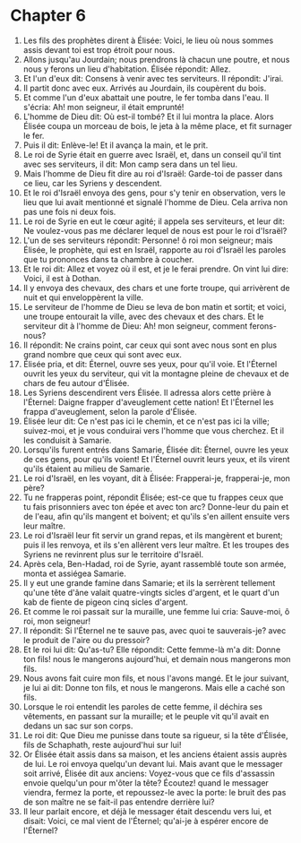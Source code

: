 # Chapter 6

1. Les fils des prophètes dirent à Élisée: Voici, le lieu où nous sommes assis devant toi est trop étroit pour nous.
2. Allons jusqu'au Jourdain; nous prendrons là chacun une poutre, et nous nous y ferons un lieu d'habitation. Élisée répondit: Allez.
3. Et l'un d'eux dit: Consens à venir avec tes serviteurs. Il répondit: J'irai.
4. Il partit donc avec eux. Arrivés au Jourdain, ils coupèrent du bois.
5. Et comme l'un d'eux abattait une poutre, le fer tomba dans l'eau. Il s'écria: Ah! mon seigneur, il était emprunté!
6. L'homme de Dieu dit: Où est-il tombé? Et il lui montra la place. Alors Élisée coupa un morceau de bois, le jeta à la même place, et fit surnager le fer.
7. Puis il dit: Enlève-le! Et il avança la main, et le prit.
8. Le roi de Syrie était en guerre avec Israël, et, dans un conseil qu'il tint avec ses serviteurs, il dit: Mon camp sera dans un tel lieu.
9. Mais l'homme de Dieu fit dire au roi d'Israël: Garde-toi de passer dans ce lieu, car les Syriens y descendent.
10. Et le roi d'Israël envoya des gens, pour s'y tenir en observation, vers le lieu que lui avait mentionné et signalé l'homme de Dieu. Cela arriva non pas une fois ni deux fois.
11. Le roi de Syrie en eut le cœur agité; il appela ses serviteurs, et leur dit: Ne voulez-vous pas me déclarer lequel de nous est pour le roi d'Israël?
12. L'un de ses serviteurs répondit: Personne! ô roi mon seigneur; mais Élisée, le prophète, qui est en Israël, rapporte au roi d'Israël les paroles que tu prononces dans ta chambre à coucher.
13. Et le roi dit: Allez et voyez où il est, et je le ferai prendre. On vint lui dire: Voici, il est à Dothan.
14. Il y envoya des chevaux, des chars et une forte troupe, qui arrivèrent de nuit et qui enveloppèrent la ville.
15. Le serviteur de l'homme de Dieu se leva de bon matin et sortit; et voici, une troupe entourait la ville, avec des chevaux et des chars. Et le serviteur dit à l'homme de Dieu: Ah! mon seigneur, comment ferons-nous?
16. Il répondit: Ne crains point, car ceux qui sont avec nous sont en plus grand nombre que ceux qui sont avec eux.
17. Élisée pria, et dit: Éternel, ouvre ses yeux, pour qu'il voie. Et l'Éternel ouvrit les yeux du serviteur, qui vit la montagne pleine de chevaux et de chars de feu autour d'Élisée.
18. Les Syriens descendirent vers Élisée. Il adressa alors cette prière à l'Éternel: Daigne frapper d'aveuglement cette nation! Et l'Éternel les frappa d'aveuglement, selon la parole d'Élisée.
19. Élisée leur dit: Ce n'est pas ici le chemin, et ce n'est pas ici la ville; suivez-moi, et je vous conduirai vers l'homme que vous cherchez. Et il les conduisit à Samarie.
20. Lorsqu'ils furent entrés dans Samarie, Élisée dit: Éternel, ouvre les yeux de ces gens, pour qu'ils voient! Et l'Éternel ouvrit leurs yeux, et ils virent qu'ils étaient au milieu de Samarie.
21. Le roi d'Israël, en les voyant, dit à Élisée: Frapperai-je, frapperai-je, mon père?
22. Tu ne frapperas point, répondit Élisée; est-ce que tu frappes ceux que tu fais prisonniers avec ton épée et avec ton arc? Donne-leur du pain et de l'eau, afin qu'ils mangent et boivent; et qu'ils s'en aillent ensuite vers leur maître.
23. Le roi d'Israël leur fit servir un grand repas, et ils mangèrent et burent; puis il les renvoya, et ils s'en allèrent vers leur maître. Et les troupes des Syriens ne revinrent plus sur le territoire d'Israël.
24. Après cela, Ben-Hadad, roi de Syrie, ayant rassemblé toute son armée, monta et assiégea Samarie.
25. Il y eut une grande famine dans Samarie; et ils la serrèrent tellement qu'une tête d'âne valait quatre-vingts sicles d'argent, et le quart d'un kab de fiente de pigeon cinq sicles d'argent.
26. Et comme le roi passait sur la muraille, une femme lui cria: Sauve-moi, ô roi, mon seigneur!
27. Il répondit: Si l'Éternel ne te sauve pas, avec quoi te sauverais-je? avec le produit de l'aire ou du pressoir?
28. Et le roi lui dit: Qu'as-tu? Elle répondit: Cette femme-là m'a dit: Donne ton fils! nous le mangerons aujourd'hui, et demain nous mangerons mon fils.
29. Nous avons fait cuire mon fils, et nous l'avons mangé. Et le jour suivant, je lui ai dit: Donne ton fils, et nous le mangerons. Mais elle a caché son fils.
30. Lorsque le roi entendit les paroles de cette femme, il déchira ses vêtements, en passant sur la muraille; et le peuple vit qu'il avait en dedans un sac sur son corps.
31. Le roi dit: Que Dieu me punisse dans toute sa rigueur, si la tête d'Élisée, fils de Schaphath, reste aujourd'hui sur lui!
32. Or Élisée était assis dans sa maison, et les anciens étaient assis auprès de lui. Le roi envoya quelqu'un devant lui. Mais avant que le messager soit arrivé, Élisée dit aux anciens: Voyez-vous que ce fils d'assassin envoie quelqu'un pour m'ôter la tête? Écoutez! quand le messager viendra, fermez la porte, et repoussez-le avec la porte: le bruit des pas de son maître ne se fait-il pas entendre derrière lui?
33. Il leur parlait encore, et déjà le messager était descendu vers lui, et disait: Voici, ce mal vient de l'Éternel; qu'ai-je à espérer encore de l'Éternel?

